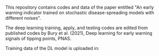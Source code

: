 This repository contains codes and data of the paper entitled "An early warning indicator trained on stochastic disease-spreading models with different noises".

The deep learning training, apply, and testing codes are edited from published codes by Bury et al. (2021), Deep learning for early warning signals of tipping points, PNAS. 

Training data of the DL model is uploaded in: 
